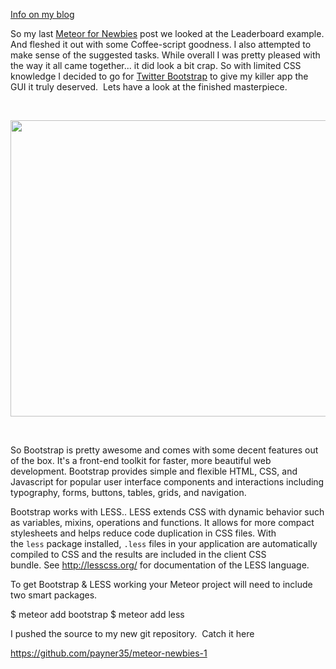 [Info on my blog](http://www.gavinpayne.me/)


So my last <a title="Meteor for newbies – Part 1" href="http://www.gavinpayne.me/meteor-for-newbies-part-1/">Meteor for Newbies</a> post we looked at the Leaderboard example. And fleshed it out with some Coffee-script goodness. I also attempted to make sense of the suggested tasks. While overall I was pretty pleased with the way it all came together... it did look a bit crap. So with limited CSS knowledge I decided to go for <a href="http://twitter.github.com/bootstrap/" target="_blank">Twitter Bootstrap</a> to give my killer app the GUI it truly deserved.  Lets have a look at the finished masterpiece.

&nbsp;

<a href="http://www.gavinpayne.me/wp-content/uploads/2012/08/masterpiece.jpg"><img class="alignnone size-full wp-image-169" title="masterpiece" src="http://www.gavinpayne.me/wp-content/uploads/2012/08/masterpiece.jpg" alt="" width="1011" height="474" /></a>

&nbsp;

So Bootstrap is pretty awesome and comes with some decent features out of the box. It's a front-end toolkit for faster, more beautiful web development. Bootstrap provides simple and flexible HTML, CSS, and Javascript for popular user interface components and interactions including typography, forms, buttons, tables, grids, and navigation.

Bootstrap works with LESS.. LESS extends CSS with dynamic behavior such as variables, mixins, operations and functions. It allows for more compact stylesheets and helps reduce code duplication in CSS files. With the <code>less</code> package installed, <code>.less</code> files in your application are automatically compiled to CSS and the results are included in the client CSS bundle. See <a href="http://lesscss.org/">http://lesscss.org/</a> for documentation of the LESS language.

To get Bootstrap &amp; LESS working your Meteor project will need to include two smart packages.

$ meteor add bootstrap
$ meteor add less

I pushed the source to my new git repository.  Catch it here

<a href="https://github.com/payner35/meteor-newbies-1" target="_new">https://github.com/payner35/meteor-newbies-1</a>

&nbsp;

&nbsp;